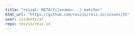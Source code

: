 ```yaml
---
title: "reizql: META(filename=...) matcher"
html_url: "https://github.com/reizio/reiz.io/issues/35"
user: isidentical
repo: reizio/reiz.io
---
```


